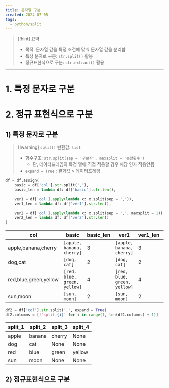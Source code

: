 ```yaml
---
title: 문자열 구분
created: 2024-07-05
tags:
  - python/split
---
```

>[!hint] 요약
>- 목적: 문자열 값을 특정 조건에 맞춰 문자열 값을 분리함
>- 특정 문자로 구분: `str.split()` 활용
>- 정규표현식으로 구분: `str.extract()` 활용

---
# 1. 특정 문자로 구분
# 2. 정규 표현식으로 구분

## 1) 특정 문자로 구분
>[!warning] `split()` 반환값: `list`
>- 함수구조: `str.split(sep = '구분자', maxsplit = '분할횟수')`
>	- 단, 데이터프레임의 특정 열에 직접 적용할 경우 해당 인자 적용안됨
>- `expand = True` : 결과값 > 데이터프레임

```python
df = df.assign(  
    basic = df['col'].str.split(','),  
    basic_len = lambda df: df['basic'].str.len(),  
    
    ver1 = df['col'].apply(lambda x: x.split(sep = ',')),  
    ver1_len = lambda df: df['ver1'].str.len(),  
    
    ver2 = df['col'].apply(lambda x: x.split(sep = ',', maxsplit = 1)),  
    ver2_len = lambda df: df['ver2'].str.len()  
)
```

| col                   | basic                        | basic_len | ver1                         | ver1_len | ver2                       | ver2_len |
| --------------------- | ---------------------------- | --------- | ---------------------------- | -------- | -------------------------- | -------- |
| apple,banana,cherry   | `[apple, banana, cherry]`    | 3         | `[apple, banana, cherry]`    | 3        | `[apple, banana,cherry]`   | 2        |
| dog,cat               | `[dog, cat]`                 | 2         | `[dog, cat]`                 | 2        | `[dog, cat]`               | 2        |
| red,blue,green,yellow | `[red, blue, green, yellow]` | 4         | `[red, blue, green, yellow]` | 4        | `[red, blue,green,yellow]` | 2        |
| sun,moon              | `[sun, moon]`                | 2         | `[sun, moon]`                | 2        | `[sun, moon]`              | 2        |

```python
df2 = df['col'].str.split(',', expand = True)  
df2.columns = [f'split_{i}' for i in range(1, len(df2.columns) + 1)]
```

| split_1 | split_2 | split_3 | split_4 |
| ------- | ------- | ------- | ------- |
| apple   | banana  | cherry  | None    |
| dog     | cat     | None    | None    |
| red     | blue    | green   | yellow  |
| sun     | moon    | None    | None    |
## 2) 정규표현식으로 구분